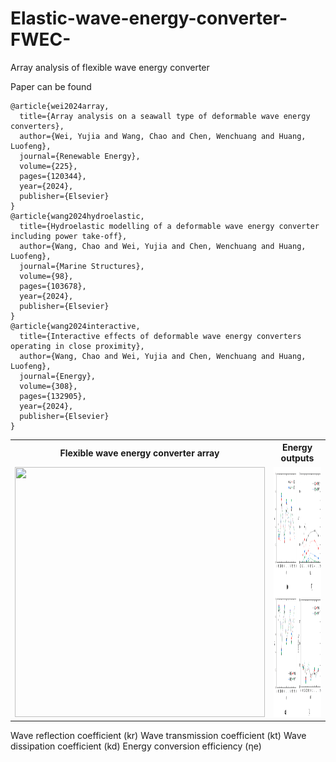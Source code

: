 # Elastic-wave-energy-converter-FWEC-

Array analysis of flexible wave energy converter


Paper can be found 
```
@article{wei2024array,
  title={Array analysis on a seawall type of deformable wave energy converters},
  author={Wei, Yujia and Wang, Chao and Chen, Wenchuang and Huang, Luofeng},
  journal={Renewable Energy},
  volume={225},
  pages={120344},
  year={2024},
  publisher={Elsevier}
}
@article{wang2024hydroelastic,
  title={Hydroelastic modelling of a deformable wave energy converter including power take-off},
  author={Wang, Chao and Wei, Yujia and Chen, Wenchuang and Huang, Luofeng},
  journal={Marine Structures},
  volume={98},
  pages={103678},
  year={2024},
  publisher={Elsevier}
}
@article{wang2024interactive,
  title={Interactive effects of deformable wave energy converters operating in close proximity},
  author={Wang, Chao and Wei, Yujia and Chen, Wenchuang and Huang, Luofeng},
  journal={Energy},
  volume={308},
  pages={132905},
  year={2024},
  publisher={Elsevier}
}
```

<table>
  <tr>
    <th>Flexible wave energy converter array</th>
    <th>Energy outputs</th>
  </tr>
  <tr>
    <td><img src="./0829.gif" width="400" height= "400"/></td>
    <td><img src="Results.png" width="400" height= "400" /></td>
  </tr>
</table>

Wave reflection coefficient (kr)
Wave transmission coefficient (kt)
Wave dissipation coefficient (kd)
Energy conversion efficiency (ηe)
